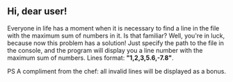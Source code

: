 Hi, dear user!
-------------- 
<p>Everyone in life has a moment when it is necessary to find a line in the file with the maximum sum of numbers in it. Is that familiar? Well, you're in luck, because now this problem has a solution! Just specify the path to the file in the console, and the program will display you a line number with the maximum sum of numbers. Lines format: <strong>"1,2,3,5.6,-7.8"</strong>.</p>
<p>PS A compliment from the chef: all invalid lines will be displayed as a bonus.</p>